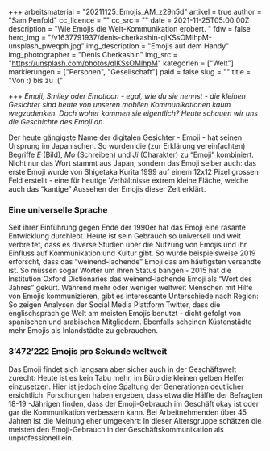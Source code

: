 +++
arbeitsmaterial = "20211125_Emojis_AM_z29n5d"
artikel = true
author = "Sam Penfold"
cc_licence = ""
cc_src = ""
date = 2021-11-25T05:00:00Z
description = "Wie Emojis die Welt-Kommunikation erobert. "
fdw = false
hero_img = "/v1637791937/denis-cherkashin-qIKSsOMIhpM-unsplash_pweqph.jpg"
img_description = "Emojis auf dem Handy"
img_photographer = "Denis Cherkashin"
img_src = "https://unsplash.com/photos/qIKSsOMIhpM"
kategorien = ["Welt"]
markierungen = ["Personen", "Gesellschaft"]
paid = false
slug = ""
title = "Von :) bis zu :("

+++
_Emoji, Smiley oder Emoticon - egal, wie du sie nennst - die kleinen Gesichter sind heute von unseren mobilen Kommunikationen kaum wegzudenken. Doch woher kommen sie eigentlich? Heute schauen wir uns die Geschichte des Emoji an._

Der heute gängigste Name der digitalen Gesichter - Emoji - hat seinen Ursprung im Japanischen. So wurden die (zur Erklärung vereinfachten) Begriffe _E_ (Bild), _Mo_ (Schreiben) und _Ji_ (Charakter) zu “Emoji” kombiniert. Nicht nur das Wort stammt aus Japan, sondern das Emoji selber auch: das erste Emoji wurde von Shigetaka Kurita 1999 auf einem 12x12 Pixel grossen Feld erstellt - eine für heutige Verhältnisse extrem kleine Fläche, welche auch das “kantige” Aussehen der Emojis dieser Zeit erklärt.

### Eine universelle Sprache

Seit ihrer Einführung gegen Ende der 1990er hat das Emoji eine rasante Entwicklung durchlebt. Heute ist sein Gebrauch so universell und weit verbreitet, dass es diverse Studien über die Nutzung von Emojis und ihr Einfluss auf Kommunikation und Kultur gibt. So wurde beispielsweise 2019 erforscht, dass das “weinend-lachende” Emoji das am häufigsten versandte ist. So müssen sogar Wörter um ihren Status bangen - 2015 hat die Institution Oxford Dictionaries das weinend-lachende Emoji als “Wort des Jahres” gekürt. Während mehr oder weniger weltweit Menschen mit Hilfe von Emojis kommunizieren, gibt es interessante Unterschiede nach Region: So zeigen Analysen der Social Media Plattform Twitter, dass die englischsprachige Welt am meisten Emojis benutzt - dicht gefolgt von spanischen und arabischen Mitgliedern. Ebenfalls scheinen Küstenstädte mehr Emojis als Inlandstädte zu gebrauchen.

### 3’472’222 Emojis pro Sekunde weltweit

Das Emoji findet sich langsam aber sicher auch in der Geschäftswelt zurecht: Heute ist es kein Tabu mehr, im Büro die kleinen gelben Helfer einzusetzen. Hier ist jedoch eine Spaltung der Generationen deutlicher ersichtlich. Forschungen haben ergeben, dass etwa die Hälfte der Befragten 18-19 -Jährigen finden, dass der Emoji-Gebrauch im Geschäft okay ist oder gar die Kommunikation verbessern kann. Bei Arbeitnehmenden über 45 Jahren ist die Meinung eher umgekehrt: In dieser Altersgruppe schätzen die meisten den Emoji-Gebrauch in der Geschäftskommunikation als unprofessionell ein.